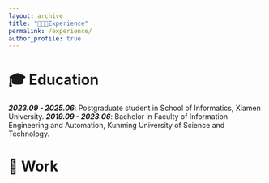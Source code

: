 ```yaml
---
layout: archive
title: "👨🏻‍💻Experience"
permalink: /experience/
author_profile: true
---
```


🎓 Education
====
 <strong><i>2023.09 - 2025.06</i></strong>: Postgraduate student in School of Informatics, Xiamen University.
 <strong><i>2019.09 - 2023.06</i></strong>: Bachelor in Faculty of Information Engineering and Automation, Kunming University of Science and Technology.

💼 Work
====

